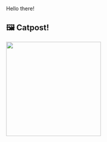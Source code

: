 Hello there!



## 🖼️ Catpost!

<sub>
    <img src="https://cdn2.thecatapi.com/images/8pg.jpg" height="256">
</sub>

